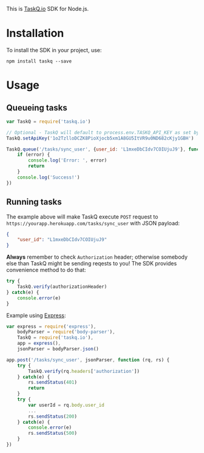 This is [TaskQ.io](https://taskq.io) SDK for Node.js.

# Installation

To install the SDK in your project, use:

```
npm install taskq --save
```

# Usage

## Queueing tasks

```javascript
var TaskQ = require('taskq.io')

// Optional - TaskQ will default to process.env.TASKQ_API_KEY as set by Heroku 
TaskQ.setApiKey('1o2TzlloDCZK8PioXjocb5xm1A8GU5ItVR9u0ND682cKjy1GBH')

TaskQ.queue('/tasks/sync_user', {user_id: 'L1mxeDbCIdv7COIUjuJ9'}, function (error) {
	if (error) {
		console.log('Error: ', error)
		return
	}
	console.log('Success!')
})

```

## Running tasks

The example above will make TaskQ execute `POST` request to `https://yourapp.herokuapp.com/tasks/sync_user` with JSON payload:

```json
{
	"user_id": "L1mxeDbCIdv7COIUjuJ9"
}
```

**Always** remember to check `Authorization` header; otherwise somebody else than TaskQ might be sending reqests to you! 
The SDK provides convenience method to do that:

```javascript
try {
	TaskQ.verify(authorizationHeader)
} catch(e) {
	console.error(e)
}
```

Example using [Express](https://expressjs.com/):

```javascript
var express = require('express'),
	bodyParser = require('body-parser'),
	TaskQ = require('taskq.io'),
	app = express(),
	jsonParser = bodyParser.json()

app.post('/tasks/sync_user', jsonParser, function (rq, rs) {
	try {
		TaskQ.verify(rq.headers['authorization'])
	} catch(e) {
		rs.sendStatus(401)
		return
	}
	try {
		var userId = rq.body.user_id
		...
		rs.sendStatus(200)
	} catch(e) {
		console.error(e)
		rs.sendStatus(500)		
	}
})
```